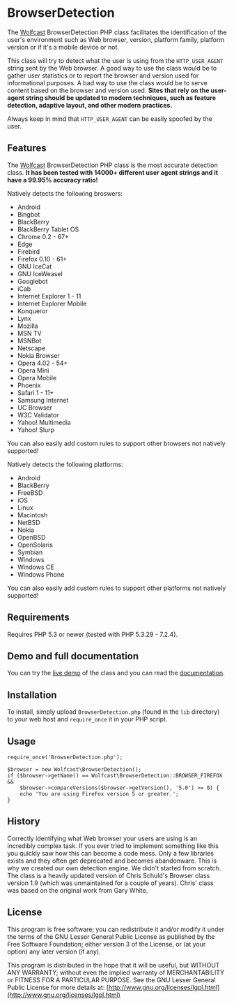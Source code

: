BrowserDetection
================

The [Wolfcast](https://wolfcast.com/) BrowserDetection PHP class facilitates the identification of the user's environment such as Web browser, version, platform family, platform version or if it's a mobile device or not.

This class will try to detect what the user is using from the `HTTP_USER_AGENT` string sent by the Web browser. A good way to use the class would be to gather user statistics or to report the browser and version used for informational purposes. A bad way to use the class would be to serve content based on the browser and version used. **Sites that rely on the user-agent string should be updated to modern techniques, such as feature detection, adaptive layout, and other modern practices.**

Always keep in mind that `HTTP_USER_AGENT` can be easily spoofed by the user.

Features
--------

The [Wolfcast](https://wolfcast.com/) BrowserDetection PHP class is the most accurate detection class. **It has been tested with 14000+ different user agent strings and it have a 99.95% accuracy ratio!**

Natively detects the following broswers:

  * Android
  * Bingbot
  * BlackBerry
  * BlackBerry Tablet OS
  * Chrome 0.2 - 67+
  * Edge
  * Firebird
  * Firefox 0.10 - 61+
  * GNU IceCat
  * GNU IceWeasel
  * Googlebot
  * iCab
  * Internet Explorer 1 - 11
  * Internet Explorer Mobile
  * Konqueror
  * Lynx
  * Mozilla
  * MSN TV
  * MSNBot
  * Netscape
  * Nokia Browser
  * Opera 4.02 - 54+
  * Opera Mini
  * Opera Mobile
  * Phoenix
  * Safari 1 - 11+
  * Samsung Internet
  * UC Browser
  * W3C Validator
  * Yahoo! Multimedia
  * Yahoo! Slurp

You can also easily add custom rules to support other browsers not natively supported!

Natively detects the following platforms:
  * Android
  * BlackBerry
  * FreeBSD
  * iOS
  * Linux
  * Macintosh
  * NetBSD
  * Nokia
  * OpenBSD
  * OpenSolaris
  * Symbian
  * Windows
  * Windows CE
  * Windows Phone

You can also easily add custom rules to support other platforms not natively supported!

Requirements
------------

Requires PHP 5.3 or newer (tested with PHP 5.3.29 - 7.2.4).

Demo and full documentation
---------------------------

You can try the [live demo](https://wolfcast.com/open-source/browser-detection/tutorial.php) of the class and you can read the [documentation](https://wolfcast.com/open-source/browser-detection/doc/Browser_Detection/BrowserDetection.html).

Installation
------------

To install, simply upload `BrowserDetection.php` (found in the `lib` directory) to your web host and `require_once` it in your PHP script.

Usage
-----

```
require_once('BrowserDetection.php');

$browser = new Wolfcast\BrowserDetection();
if ($browser->getName() == Wolfcast\BrowserDetection::BROWSER_FIREFOX &&
    $browser->compareVersions($browser->getVersion(), '5.0') >= 0) {
    echo 'You are using FireFox version 5 or greater.';
}
```

History
-------

Correctly identifying what Web browser your users are using is an incredibly complex task. If you ever tried to implement something like this you quickly saw how this can become a code mess. Only a few libraries exists and they often get deprecated and becomes abandonware. This is why we created our own detection engine. We didn't started from scratch. The class is a heavily updated version of Chris Schuld's Browser class version 1.9 (which was unmaintained for a couple of years). Chris' class was based on the original work from Gary White.

License
-------

This program is free software; you can redistribute it and/or modify it under the terms of the GNU Lesser General Public License as published by the Free Software Foundation; either version 3 of the License, or (at your option) any later version (if any).

This program is distributed in the hope that it will be useful, but WITHOUT ANY WARRANTY; without even the implied warranty of MERCHANTABILITY or FITNESS FOR A PARTICULAR PURPOSE. See the GNU Lesser General Public License for more details at: [http://www.gnu.org/licenses/lgpl.html](http://www.gnu.org/licenses/lgpl.html)
